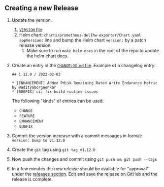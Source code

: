 ## Creating a new Release

1. Update the version.
    1. [`VERSION` file](VERSION)
    2. Helm chart: `charts/prometheus-dellhw-exporter/Chart.yaml` `appVersion:` line and bump the Helm chart `version:` by a patch release version.
       1. Make sure to run `make helm-docs` in the root of the repo to update the helm chart docs.
2. Create an entry in the [`CHANGELOG.md` file](CHANGELOG.md).
    Example of a changelog entry:

    ```
    ## 1.12.0 / 2022-02-02

    * [ENHANCEMENT] Added Pdisk Remaining Rated Write Endurance Metric by @adityaborgaonkar
    * [BUGFIX] ci: fix build routine issues
    ```

    The following "kinds" of entries can be used:

    * `CHANGE`
    * `FEATURE`
    * `ENHANCEMENT`
    * `BUGFIX`
3. Commit the version increase with a commit messages in format: `version: bump to v1.12.0`
4. Create the `git` tag using `git tag v1.12.0`
5. Now push the changes and commit using `git push && git push --tags`
6. In a few minutes the new release should be available for "approval" under the [releases section](https://github.com/galexrt/dellhw_exporter/releases). Edit and save the release on GitHub and the release is complete.
